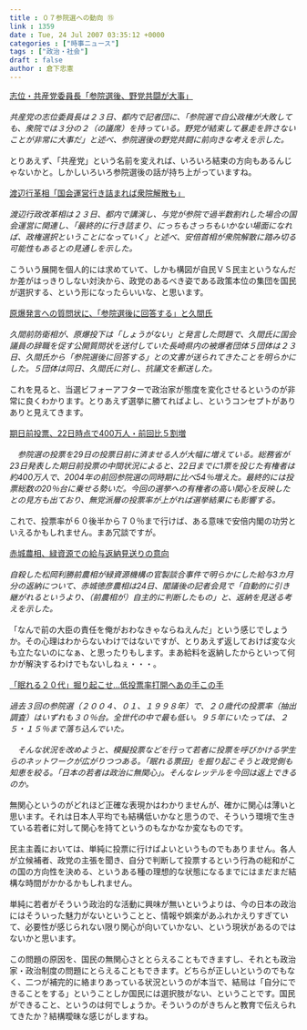 ```yaml
---
title : ０７参院選への動向 ⑮
link : 1359
date : Tue, 24 Jul 2007 03:35:12 +0000
categories : ["時事ニュース"]
tags : ["政治・社会"]
draft : false
author : 倉下忠憲
---
```


<A HREF="http://www.yomiuri.co.jp/election/sangiin2007/news/20070724iaw2.htm" TARGET="_blank">志位・共産党委員長「参院選後、野党共闘が大事」</A><BR><BR><I>共産党の志位委員長は２３日、都内で記者団に、「参院選で自公政権が大敗しても、衆院では３分の２（の議席）を持っている。野党が結束して暴走を許さないことが非常に大事だ」と述べ、参院選後の野党共闘に前向きな考えを示した。</I><BR><BR>とりあえず、「共産党」という名前を変えれば、いろいろ結束の方向もあるんじゃないかと。しかしいろいろ参院選後の話が持ち上がっていますね。<BR><BR><A HREF="http://www.yomiuri.co.jp/election/sangiin2007/news/20070723ia21.htm" TARGET="_blank">渡辺行革相「国会運営行き詰まれば衆院解散も」</A><BR><BR><I>渡辺行政改革相は２３日、都内で講演し、与党が参院で過半数割れした場合の国会運営に関連し、「最終的に行き詰まり、にっちもさっちもいかない場面になれば、政権選択ということになっていく」と述べ、安倍首相が衆院解散に踏み切る可能性もあるとの見通しを示した。</I><BR><BR>こういう展開を個人的には求めていて、しかも構図が自民ＶＳ民主というなんだか差がはっきりしない対決から、政党のあるべき姿である政策本位の集団を国民が選択する、という形になったらいいな、と思います。<BR><BR><A HREF="http://www.asahi.com/politics/update/0724/SEB200707240004.html" TARGET="_blank">原爆発言への質問状に、「参院選後に回答する」と久間氏</A><BR><BR><I>久間前防衛相が、原爆投下は「しょうがない」と発言した問題で、久間氏に国会議員の辞職を促す公開質問状を送付していた長崎県内の被爆者団体５団体は２３日、久間氏から「参院選後に回答する」との文書が送られてきたことを明らかにした。５団体は同日、久間氏に対し、抗議文を郵送した。 </I><BR><BR>これを見ると、当選ビフォーアフターで政治家が態度を変化させるというのが非常に良くわかります。とりあえず選挙に勝てればよし、というコンセプトがありありと見えてきます。<BR><BR><A HREF="http://www.nikkei.co.jp/news/seiji/20070724AT3S2301523072007.html" TARGET="_blank">期日前投票、22日時点で400万人・前回比５割増</A><BR><BR><I>　参院選の投票を29日の投票日前に済ませる人が大幅に増えている。総務省が23日発表した期日前投票の中間状況によると、22日までに1票を投じた有権者は約400万人で、2004年の前回参院選の同時期に比べ54％増えた。最終的には投票総数の20％台に乗せる勢いだ。今回の選挙への有権者の高い関心を反映したとの見方も出ており、無党派層の投票率が上がれば選挙結果にも影響する。</I><BR><BR>これで、投票率が６０後半から７０％まで行けば、ある意味で安倍内閣の功労といえるかもしれません。まあ冗談ですが。<BR><BR><A HREF="http://www.nikkei.co.jp/news/main/20070724AT1G2400S24072007.html" TARGET="_blank">赤城農相、緑資源での給与返納見送りの意向</A><BR><BR><I>自殺した松岡利勝前農相が緑資源機構の官製談合事件で明らかにした給与3カ月分の返納について、赤城徳彦農相は24日、閣議後の記者会見で「自動的に引き継がれるというより、（前農相が）自主的に判断したもの」と、返納を見送る考えを示した。 </I><BR><BR>「なんで前の大臣の責任を俺がおわなきゃならねえんだ」という感じでしょうか。その心理はわからないわけではないですが、とりあえず返しておけば変な火も立たないのになぁ、と思ったりもします。まあ給料を返納したからといって何かが解決するわけでもないしねぇ・・・。<BR><BR><A HREF="http://www.yomiuri.co.jp/election/sangiin2007/news/20070724iaw3.htm" TARGET="_blank">「眠れる２０代」掘り起こせ…低投票率打開へあの手この手</A><BR><BR><I>過去３回の参院選（２００４、０１、１９９８年）で、２０歳代の投票率（抽出調査）はいずれも３０％台。全世代の中で最も低い。９５年にいたっては、２５・１５％まで落ち込んでいた。<BR><BR>　そんな状況を改めようと、模擬投票などを行って若者に投票を呼びかける学生らのネットワークが広がりつつある。「眠れる票田」を掘り起こそうと政党側も知恵を絞る。「日本の若者は政治に無関心」。そんなレッテルを今回は返上できるのか。</I><BR><BR>無関心というのがどれほど正確な表現かはわかりませんが、確かに関心は薄いと思います。それは日本人平均でも結構低いかなと思うので、そういう環境で生きている若者に対して関心を持てというのもなかなか変なものです。<BR><BR>民主主義においては、単純に投票に行けばよいというものでもありません。各人が立候補者、政党の主張を聞き、自分で判断して投票するという行為の総和がこの国の方向性を決める、というある種の理想的な状態になるまでにはまだまだ結構な時間がかかるかもしれません。<BR><BR>単純に若者がそういう政治的な活動に興味が無いというよりは、今の日本の政治にはそういった魅力がないということと、情報や娯楽があふれかえりすぎていて、必要性が感じられない限り関心が向いていかない、という現状があるのではないかと思います。<BR><BR>この問題の原因を、国民の無関心さととらえることもできますし、それとも政治家・政治制度の問題にとらえることもできます。どちらが正しいというのでもなく、二つが補完的に絡まりあっている状況というのが本当で、結局は「自分にできることをする」ということしか国民には選択肢がない、ということです。国民ができること、というのは何でしょうか。そういうのがきちんと教育で伝えられてきたか？結構曖昧な感じがしますね。<BR><BR><BR><BR><BR><br><br>
